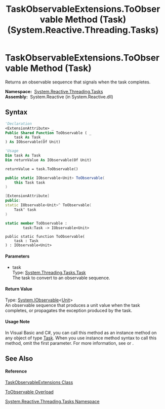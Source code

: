 ﻿---
title: TaskObservableExtensions.ToObservable Method (Task) (System.Reactive.Threading.Tasks)
TOCTitle: ToObservable Method (Task)
ms:assetid: M:System.Reactive.Threading.Tasks.TaskObservableExtensions.ToObservable(System.Threading.Tasks.Task)
ms:mtpsurl: https://msdn.microsoft.com/en-us/library/system.reactive.threading.tasks.taskobservableextensions.toobservable(v=VS.103)
ms:contentKeyID: 36069230
ms.date: 06/28/2011
mtps_version: v=VS.103
dev_langs:
- vb
- csharp
- c++
- fsharp
- jscript
---

# TaskObservableExtensions.ToObservable Method (Task)

Returns an observable sequence that signals when the task completes.

**Namespace:**  [System.Reactive.Threading.Tasks](hh229611\(v=vs.103\).md)  
**Assembly:**  System.Reactive (in System.Reactive.dll)

## Syntax

``` vb
'Declaration
<ExtensionAttribute> _
Public Shared Function ToObservable ( _
    task As Task _
) As IObservable(Of Unit)
```

``` vb
'Usage
Dim task As Task
Dim returnValue As IObservable(Of Unit)

returnValue = task.ToObservable()
```

``` csharp
public static IObservable<Unit> ToObservable(
    this Task task
)
```

``` c++
[ExtensionAttribute]
public:
static IObservable<Unit>^ ToObservable(
    Task^ task
)
```

``` fsharp
static member ToObservable : 
        task:Task -> IObservable<Unit> 
```

``` jscript
public static function ToObservable(
    task : Task
) : IObservable<Unit>
```

#### Parameters

  - task  
    Type: [System.Threading.Tasks.Task](https://msdn.microsoft.com/en-us/library/Dd235678)  
    The task to convert to an observable sequence.  

#### Return Value

Type: [System.IObservable](https://msdn.microsoft.com/en-us/library/Dd990377)\<[Unit](hh211727\(v=vs.103\).md)\>  
An observable sequence that produces a unit value when the task completes, or propagates the exception produced by the task.  

#### Usage Note

In Visual Basic and C\#, you can call this method as an instance method on any object of type [Task](https://msdn.microsoft.com/en-us/library/Dd235678). When you use instance method syntax to call this method, omit the first parameter. For more information, see [](https://msdn.microsoft.com/en-us/library/Bb384936) or [](https://msdn.microsoft.com/en-us/library/Bb383977).

## See Also

#### Reference

[TaskObservableExtensions Class](hh229375\(v=vs.103\).md)

[ToObservable Overload](hh244341\(v=vs.103\).md)

[System.Reactive.Threading.Tasks Namespace](hh229611\(v=vs.103\).md)

